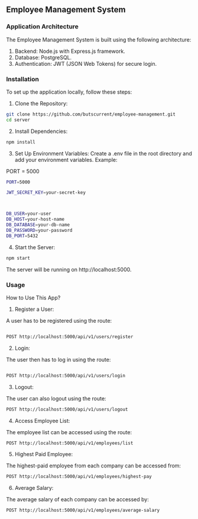 ﻿


## Employee Management System
### Application Architecture
The Employee Management System is built using the following architecture:

1. Backend: Node.js with Express.js framework.
2. Database: PostgreSQL.
3. Authentication: JWT (JSON Web Tokens) for secure login.

### Installation
To set up the application locally, follow these steps:

1. Clone the Repository:

```bash
git clone https://github.com/butscurrent/employee-management.git
cd server
```
2. Install Dependencies:
   
```bash
npm install
```

3. Set Up Environment Variables:
Create a .env file in the root directory and add your environment variables. Example:


PORT = 5000

```bash
PORT=5000

JWT_SECRET_KEY=your-secret-key



DB_USER=your-user
DB_HOST=your-host-name
DB_DATABASE=your-db-name
DB_PASSWORD=your-password
DB_PORT=5432
```

4. Start the Server:

```bash
npm start
```
The server will be running on http://localhost:5000.

### Usage
How to Use This App?

1. Register a User:

A user has to be registered using the route:

```bash

POST http://localhost:5000/api/v1/users/register
```

2. Login:

The user then has to log in using the route:

```bash

POST http://localhost:5000/api/v1/users/login
```

3. Logout:

The user can also logout using the route:

```bash
POST http://localhost:5000/api/v1/users/logout
```
4. Access Employee List:

The employee list can be accessed using the route:

```bash
POST http://localhost:5000/api/v1/employees/list
```

5. Highest Paid Employee:

The highest-paid employee from each company can be accessed from:

```bash
POST http://localhost:5000/api/v1/employees/highest-pay
```
6. Average Salary:

The average salary of each company can be accessed by:

```bash
POST http://localhost:5000/api/v1/employees/average-salary
```


